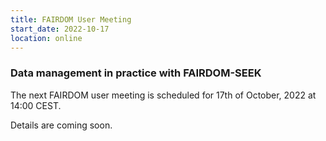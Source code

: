 ```yaml
---
title: FAIRDOM User Meeting
start_date: 2022-10-17
location: online
---
```


### Data management in practice with FAIRDOM-SEEK


The next FAIRDOM user meeting is scheduled for 17th of October, 2022 at 14:00 CEST.

Details are coming soon.
